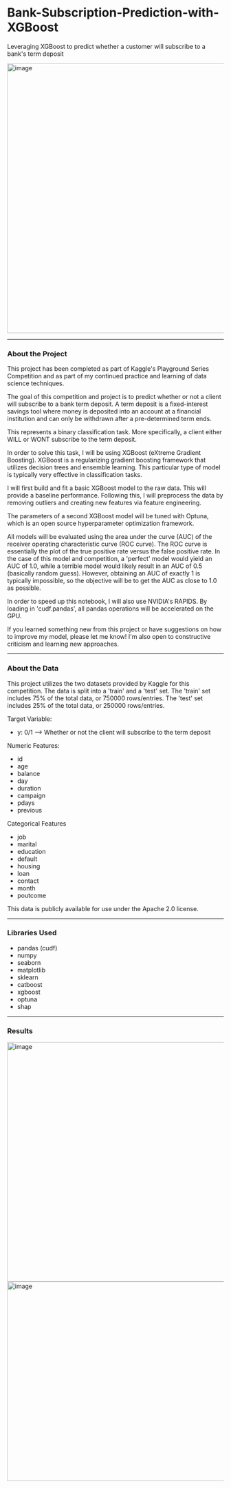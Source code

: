 # Bank-Subscription-Prediction-with-XGBoost
Leveraging XGBoost to predict whether a customer will subscribe to a bank's term deposit

<img width="626" height="626" alt="image" src="https://github.com/user-attachments/assets/b932b1c9-6fe3-4f38-b9c3-5d4e26a486a8" />

---

### About the Project

This project has been completed as part of Kaggle's Playground Series Competition and as part of my continued practice and learning of data science techniques.

The goal of this competition and project is to predict whether or not a client will subscribe to a bank term deposit. A term deposit is a fixed-interest savings tool where money is deposited into an account at a financial institution and can only be withdrawn after a pre-determined term ends.

This represents a binary classification task. More specifically, a client either WILL or WONT subscribe to the term deposit.

In order to solve this task, I will be using XGBoost (eXtreme Gradient Boosting). XGBoost is a regularizing gradient boosting framework that utilizes decision trees and ensemble learning. This particular type of model is typically very effective in classification tasks.

I will first build and fit a basic XGBoost model to the raw data. This will provide a baseline performance. Following this, I will preprocess the data by removing outliers and creating new features via feature engineering.

The parameters of a second XGBoost model will be tuned with Optuna, which is an open source hyperparameter optimization framework.

All models will be evaluated using the area under the curve (AUC) of the receiver operating characteristic curve (ROC curve). The ROC curve is essentially the plot of the true positive rate versus the false positive rate. In the case of this model and competition, a 'perfect' model would yield an AUC of 1.0, while a terrible model would likely result in an AUC of 0.5 (basically random guess). However, obtaining an AUC of exactly 1 is typically impossible, so the objective will be to get the AUC as close to 1.0 as possible.

In order to speed up this notebook, I will also use NVIDIA's RAPIDS. By loading in 'cudf.pandas', all pandas operations will be accelerated on the GPU.

If you learned something new from this project or have suggestions on how to improve my model, please let me know! I'm also open to constructive criticism and learning new approaches.

---

### About the Data

This project utilizes the two datasets provided by Kaggle for this competition. The data is split into a 'train' and a 'test' set. The 'train' set includes 75% of the total data, or 750000 rows/entries. The 'test' set includes 25% of the total data, or 250000 rows/entries.

Target Variable:
- y: 0/1 --> Whether or not the client will subscribe to the term deposit

Numeric Features:
- id
- age
- balance
- day
- duration
- campaign
- pdays
- previous

Categorical Features
- job
- marital
- education
- default
- housing
- loan
- contact
- month
- poutcome

This data is publicly available for use under the Apache 2.0 license.

---

### Libraries Used

- pandas (cudf)
- numpy
- seaborn
- matplotlib
- sklearn
- catboost
- xgboost
- optuna
- shap

---

### Results
<img width="701" height="556" alt="image" src="https://github.com/user-attachments/assets/40a495d9-8bee-4426-9a2d-df5903170ce6" />

<img width="671" height="463" alt="image" src="https://github.com/user-attachments/assets/47b17c97-c75d-418c-a011-b89c0b3a71ed" />
